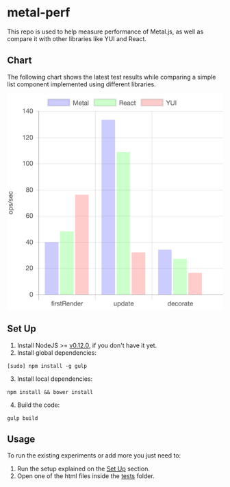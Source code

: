 # metal-perf

This repo is used to help measure performance of Metal.js, as well as compare it with other libraries like YUI and React.

## Chart

The following chart shows the latest test results while comparing a simple list component implemented using different libraries.

![Chart](charts/all.png)

## Set Up
1. Install NodeJS >= [v0.12.0](http://nodejs.org/dist/v0.12.0/), if you don't have it yet.
2. Install global dependencies:
  ```
  [sudo] npm install -g gulp
  ```
3. Install local dependencies:
  ```
  npm install && bower install
  ```
4. Build the code:
  ```
  gulp build
  ```

## Usage

To run the existing experiments or add more you just need to:

1. Run the setup explained on the [Set Up](#set-up) section.
2. Open one of the html files inside the [tests](https://github.com/metal/metal-perf/tree/master/tests) folder.
